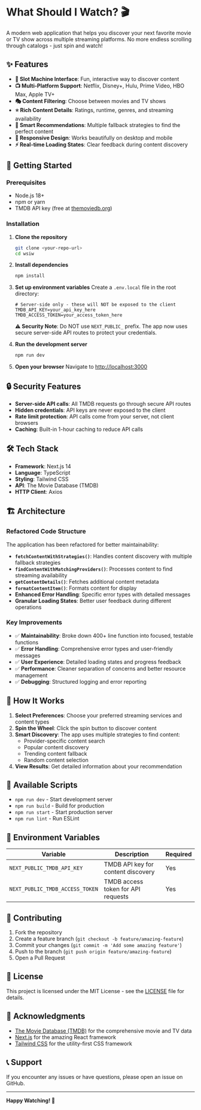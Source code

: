 # What Should I Watch? 🎬

A modern web application that helps you discover your next favorite movie or TV show across multiple streaming platforms. No more endless scrolling through catalogs - just spin and watch!

## ✨ Features

- **🎰 Slot Machine Interface**: Fun, interactive way to discover content
- **📺 Multi-Platform Support**: Netflix, Disney+, Hulu, Prime Video, HBO Max, Apple TV+
- **🎭 Content Filtering**: Choose between movies and TV shows
- **⭐ Rich Content Details**: Ratings, runtime, genres, and streaming availability
- **🔄 Smart Recommendations**: Multiple fallback strategies to find the perfect content
- **📱 Responsive Design**: Works beautifully on desktop and mobile
- **⚡ Real-time Loading States**: Clear feedback during content discovery

## 🚀 Getting Started

### Prerequisites

- Node.js 18+ 
- npm or yarn
- TMDB API key (free at [themoviedb.org](https://www.themoviedb.org/settings/api))

### Installation

1. **Clone the repository**
   ```bash
   git clone <your-repo-url>
   cd wsiw
   ```

2. **Install dependencies**
   ```bash
   npm install
   ```

3. **Set up environment variables**
   Create a `.env.local` file in the root directory:
   ```env
   # Server-side only - these will NOT be exposed to the client
   TMDB_API_KEY=your_api_key_here
   TMDB_ACCESS_TOKEN=your_access_token_here
   ```
   
   **⚠️ Security Note**: Do NOT use `NEXT_PUBLIC_` prefix. The app now uses secure server-side API routes to protect your credentials.

4. **Run the development server**
   ```bash
   npm run dev
   ```

5. **Open your browser**
   Navigate to [http://localhost:3000](http://localhost:3000)

## 🔒 Security Features

- **Server-side API calls**: All TMDB requests go through secure API routes
- **Hidden credentials**: API keys are never exposed to the client
- **Rate limit protection**: API calls come from your server, not client browsers
- **Caching**: Built-in 1-hour caching to reduce API calls

## 🛠️ Tech Stack

- **Framework**: Next.js 14
- **Language**: TypeScript
- **Styling**: Tailwind CSS
- **API**: The Movie Database (TMDB)
- **HTTP Client**: Axios

## 🏗️ Architecture

### Refactored Code Structure

The application has been refactored for better maintainability:

- **`fetchContentWithStrategies()`**: Handles content discovery with multiple fallback strategies
- **`findContentWithMatchingProviders()`**: Processes content to find streaming availability
- **`getContentDetails()`**: Fetches additional content metadata
- **`formatContentItem()`**: Formats content for display
- **Enhanced Error Handling**: Specific error types with detailed messages
- **Granular Loading States**: Better user feedback during different operations

### Key Improvements

- ✅ **Maintainability**: Broke down 400+ line function into focused, testable functions
- ✅ **Error Handling**: Comprehensive error types and user-friendly messages
- ✅ **User Experience**: Detailed loading states and progress feedback
- ✅ **Performance**: Cleaner separation of concerns and better resource management
- ✅ **Debugging**: Structured logging and error reporting

## 🎯 How It Works

1. **Select Preferences**: Choose your preferred streaming services and content types
2. **Spin the Wheel**: Click the spin button to discover content
3. **Smart Discovery**: The app uses multiple strategies to find content:
   - Provider-specific content search
   - Popular content discovery
   - Trending content fallback
   - Random content selection
4. **View Results**: Get detailed information about your recommendation

## 🔧 Available Scripts

- `npm run dev` - Start development server
- `npm run build` - Build for production
- `npm run start` - Start production server
- `npm run lint` - Run ESLint

## 📝 Environment Variables

| Variable | Description | Required |
|----------|-------------|----------|
| `NEXT_PUBLIC_TMDB_API_KEY` | TMDB API key for content discovery | Yes |
| `NEXT_PUBLIC_TMDB_ACCESS_TOKEN` | TMDB access token for API requests | Yes |

## 🤝 Contributing

1. Fork the repository
2. Create a feature branch (`git checkout -b feature/amazing-feature`)
3. Commit your changes (`git commit -m 'Add some amazing feature'`)
4. Push to the branch (`git push origin feature/amazing-feature`)
5. Open a Pull Request

## 📄 License

This project is licensed under the MIT License - see the [LICENSE](LICENSE) file for details.

## 🙏 Acknowledgments

- [The Movie Database (TMDB)](https://www.themoviedb.org/) for the comprehensive movie and TV data
- [Next.js](https://nextjs.org/) for the amazing React framework
- [Tailwind CSS](https://tailwindcss.com/) for the utility-first CSS framework

## 📞 Support

If you encounter any issues or have questions, please open an issue on GitHub.

---

**Happy Watching! 🍿**

